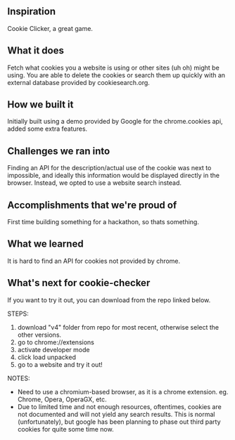 ## Inspiration
Cookie Clicker, a great game.
## What it does
Fetch what cookies you a website is using or other sites (uh oh) might be using. You are able to delete the cookies or search them up quickly with an external database provided by cookiesearch.org.
## How we built it
Initially built using a demo provided by Google for the chrome.cookies api, added some extra features.
## Challenges we ran into
Finding an API for the description/actual use of the cookie was next to impossible, and ideally this information would be displayed directly in the browser. Instead, we opted to use a website search instead.
## Accomplishments that we're proud of
First time building something for a hackathon, so thats something.
## What we learned
It is hard to find an API for cookies not provided by chrome.
## What's next for cookie-checker
If you want to try it out, you can download from the repo linked below.

STEPS:
1. download "v4" folder from repo for most recent, otherwise select the other versions.
2. go to chrome://extensions
3. activate developer mode
4. click load unpacked
5. go to a website and try it out!

NOTES:
- Need to use a chromium-based browser, as it is a chrome extension. eg. Chrome, Opera, OperaGX, etc.
- Due to limited time and not enough resources, oftentimes, cookies are not documented and will not yield any search results. This is normal (unfortunately), but google has been planning to phase out third party cookies for quite some time now. 
